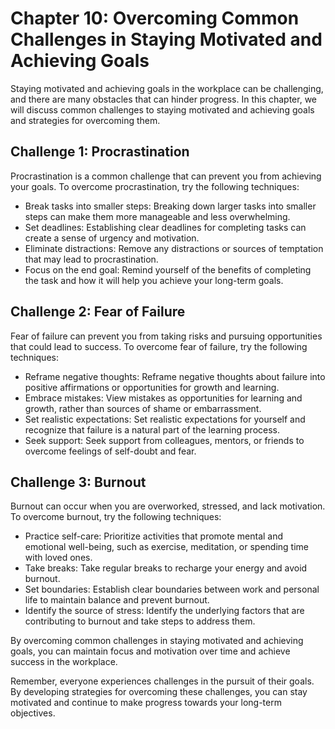 Chapter 10: Overcoming Common Challenges in Staying Motivated and Achieving Goals
=================================================================================

Staying motivated and achieving goals in the workplace can be challenging, and there are many obstacles that can hinder progress. In this chapter, we will discuss common challenges to staying motivated and achieving goals and strategies for overcoming them.

Challenge 1: Procrastination
----------------------------

Procrastination is a common challenge that can prevent you from achieving your goals. To overcome procrastination, try the following techniques:

* Break tasks into smaller steps: Breaking down larger tasks into smaller steps can make them more manageable and less overwhelming.
* Set deadlines: Establishing clear deadlines for completing tasks can create a sense of urgency and motivation.
* Eliminate distractions: Remove any distractions or sources of temptation that may lead to procrastination.
* Focus on the end goal: Remind yourself of the benefits of completing the task and how it will help you achieve your long-term goals.

Challenge 2: Fear of Failure
----------------------------

Fear of failure can prevent you from taking risks and pursuing opportunities that could lead to success. To overcome fear of failure, try the following techniques:

* Reframe negative thoughts: Reframe negative thoughts about failure into positive affirmations or opportunities for growth and learning.
* Embrace mistakes: View mistakes as opportunities for learning and growth, rather than sources of shame or embarrassment.
* Set realistic expectations: Set realistic expectations for yourself and recognize that failure is a natural part of the learning process.
* Seek support: Seek support from colleagues, mentors, or friends to overcome feelings of self-doubt and fear.

Challenge 3: Burnout
--------------------

Burnout can occur when you are overworked, stressed, and lack motivation. To overcome burnout, try the following techniques:

* Practice self-care: Prioritize activities that promote mental and emotional well-being, such as exercise, meditation, or spending time with loved ones.
* Take breaks: Take regular breaks to recharge your energy and avoid burnout.
* Set boundaries: Establish clear boundaries between work and personal life to maintain balance and prevent burnout.
* Identify the source of stress: Identify the underlying factors that are contributing to burnout and take steps to address them.

By overcoming common challenges in staying motivated and achieving goals, you can maintain focus and motivation over time and achieve success in the workplace.

Remember, everyone experiences challenges in the pursuit of their goals. By developing strategies for overcoming these challenges, you can stay motivated and continue to make progress towards your long-term objectives.
